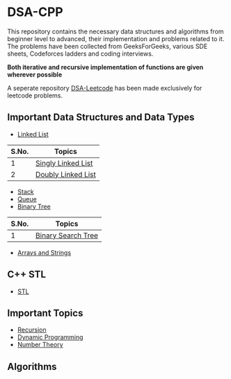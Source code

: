 # DSA-CPP
This repository contains the necessary data structures and algorithms from beginner level to advanced, their implementation and problems related to it.
The problems have been collected from GeeksForGeeks, various SDE sheets, Codeforces ladders and coding interviews.

**Both iterative and recursive implementation of functions are given wherever possible**

A seperate repository [DSA-Leetcode](#) has been made exclusively for leetcode problems.

## Important Data Structures and Data Types
- [Linked List](./1]linked-list)

| S.No. | Topics |
| ----- | ---- |
| 1 | [Singly Linked List](./1]linked-list/1]singly-linked-list) |
| 2 | [Doubly Linked List](./1]linked-list/2]doubly-linked-list) |

- [Stack](./2]stack)
- [Queue](./3]queue)
- [Binary Tree](./4]binary-tree)

| S.No. | Topics |
| ----- | ---- |
| 1 | [Binary Search Tree](./4]binary-tree/1]bst) |

- [Arrays and Strings](./5]arrays-strings)

## C++ STL
- [STL](./0]stl)

## Important Topics
- [Recursion](./10]recursion)
- [Dynamic Programming](./11]dp)
- [Number Theory](./12]number-theory)

## Algorithms

